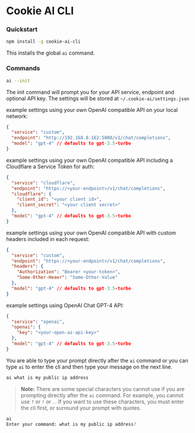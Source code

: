 # Cookie AI CLI

### Quickstart

```bash
npm install -g cookie-ai-cli
```

This installs the global `ai` command.

### Commands

```bash
ai --init
```

The init command will prompt you for your API service, endpoint and optional API key.
The settings will be stored at `~/.cookie-ai/settings.json`

example settings using your own OpenAI compatible API on your local network:

```json
{
  "service": "custom",
  "endpoint": "http://192.168.8.162:5000/v1/chat/completions",
  "model": "gpt-4" // defaults to gpt-3.5-turbo
}
```

example settings using your own OpenAI compatible API including a Cloudflare a Service Token for auth:

```json
{
  "service": "cloudflare",
  "endpoint": "https://<your-endpoint>/v1/chat/completions",
  "cloudflare": {
    "client_id": "<your client id>",
    "client_secret": "<your client secret>"
  },
  "model": "gpt-4" // defaults to gpt-3.5-turbo
}
```

example settings using your own OpenAI compatible API with custom headers included in each request:

```json
{
  "service": "custom",
  "endpoint": "https://<your-endpoint>/v1/chat/completions",
  "headers": {
    "Authorization": "Bearer <your-token>",
    "Some-Other-Heaer": "Some-Other-Value"
  },
  "model": "gpt-4" // defaults to gpt-3.5-turbo
}
```

example settings using OpenAI Chat GPT-4 API:

```json
{
  "service": "openai",
  "openai": {
    "key": "<your-open-ai-api-key>"
  },
  "model": "gpt-4" // defaults to gpt-3.5-turbo
}
```

You are able to type your prompt directly after the `ai` command or you can type `ai` to enter the cli and then type your message on the next line.

```bash
ai what is my public ip address
```

> **Note:** There are some special characters you cannot use if you are prompting directly after the `ai` command. For example, you cannot use `?` or `!` or `.`. If you want to use these characters, you must enter the cli first, or surround your prompt with quotes.

```bash
ai
Enter your command: what is my public ip address?
```

